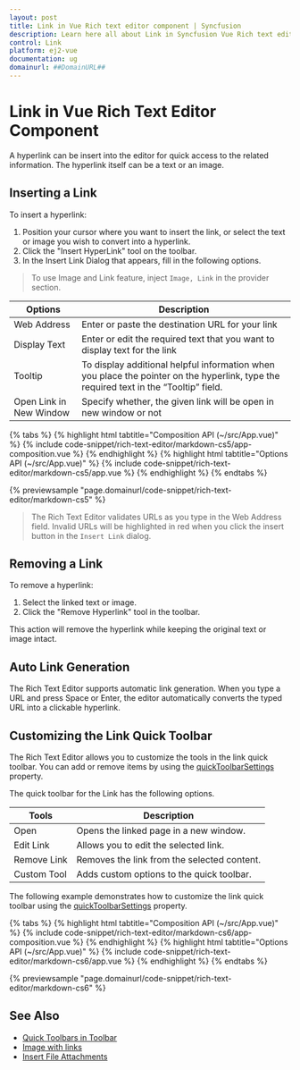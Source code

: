 ```yaml
---
layout: post
title: Link in Vue Rich text editor component | Syncfusion
description: Learn here all about Link in Syncfusion Vue Rich text editor component of Syncfusion Essential JS 2 and more.
control: Link 
platform: ej2-vue
documentation: ug
domainurl: ##DomainURL##
---
```


# Link in Vue Rich Text Editor Component

A hyperlink can be insert into the editor for quick access to the related information. The hyperlink itself can be a text or an image.

## Inserting a Link

To insert a hyperlink:

1. Position your cursor where you want to insert the link, or select the text or image you wish to convert into a hyperlink.
2. Click the "Insert HyperLink" tool on the toolbar.
3. In the Insert Link Dialog that appears, fill in the following options.

> To use Image and Link feature, inject `Image, Link` in the provider section.

| Options | Description |
|----------------|--------------------------------------|
| Web Address | Enter or paste the destination URL for your link |
| Display Text | Enter or edit the required text that you want to display text for the link|
| Tooltip | To display additional helpful information when you place the pointer on the hyperlink, type the required text in the “Tooltip” field. |
| Open Link in New Window | Specify whether, the given link will be open in new window or not |

{% tabs %}
{% highlight html tabtitle="Composition API (~/src/App.vue)" %}
{% include code-snippet/rich-text-editor/markdown-cs5/app-composition.vue %}
{% endhighlight %}
{% highlight html tabtitle="Options API (~/src/App.vue)" %}
{% include code-snippet/rich-text-editor/markdown-cs5/app.vue %}
{% endhighlight %}
{% endtabs %}
        
{% previewsample "page.domainurl/code-snippet/rich-text-editor/markdown-cs5" %}

> The Rich Text Editor validates URLs as you type in the Web Address field. Invalid URLs will be highlighted in red when you click the insert button in the `Insert Link` dialog.

## Removing a Link

To remove a hyperlink:

1. Select the linked text or image.
2. Click the "Remove Hyperlink" tool in the toolbar.

This action will remove the hyperlink while keeping the original text or image intact.

## Auto Link Generation

The Rich Text Editor supports automatic link generation. When you type a URL and press Space or Enter, the editor automatically converts the typed URL into a clickable hyperlink.

## Customizing the Link Quick Toolbar

The Rich Text Editor allows you to customize the tools in the link quick toolbar. You can add or remove items by using the [quickToolbarSettings](https://ej2.syncfusion.com/vue/documentation/api/rich-text-editor/#quickToolbarSettings) property.

The quick toolbar for the Link has the following options.

| Tools | Description |
|----------------|--------------------------------------|
| Open | Opens the linked page in a new window. |
| Edit Link | Allows you to edit the selected link. |
| Remove Link | Removes the link from the selected content. |
| Custom Tool | Adds custom options to the quick toolbar. |

The following example demonstrates how to customize the link quick toolbar using the [quickToolbarSettings](https://ej2.syncfusion.com/vue/documentation/api/rich-text-editor/#quickToolbarSettings) property.

{% tabs %}
{% highlight html tabtitle="Composition API (~/src/App.vue)" %}
{% include code-snippet/rich-text-editor/markdown-cs6/app-composition.vue %}
{% endhighlight %}
{% highlight html tabtitle="Options API (~/src/App.vue)" %}
{% include code-snippet/rich-text-editor/markdown-cs6/app.vue %}
{% endhighlight %}
{% endtabs %}
        
{% previewsample "page.domainurl/code-snippet/rich-text-editor/markdown-cs6" %}

## See Also

* [Quick Toolbars in Toolbar](https://ej2.syncfusion.com/vue/documentation/rich-text-editor/toolbar#quick-inline-toolbar)
* [Image with links](https://ej2.syncfusion.com/vue/documentation/rich-text-editor/images#hyperlinking-images)
* [Insert File Attachments](./how-to/file-attachments)